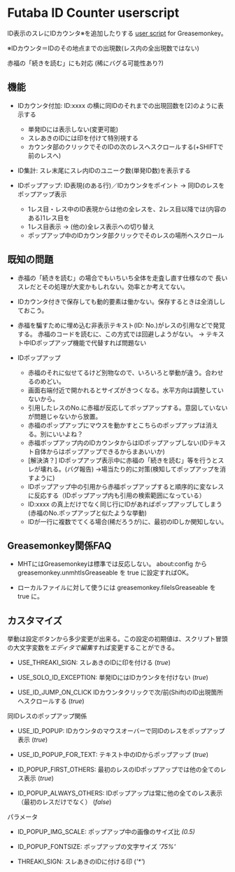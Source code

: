 # Futaba ID Counter userscript

ID表示のスレにIDカウンタ※を追加したりする [user script](http://wiki.greasespot.net/User_script) for Greasemonkey。

※IDカウンタ＝IDのその地点までの出現数(レス内の全出現数ではない)

赤福の「続きを読む」にも対応 (稀にバグる可能性あり?)

## 機能

+ IDカウンタ付加:
  ID:xxxx の横に同IDのそれまでの出現回数を[2]のように表示する
  * 単発IDには表示しない(変更可能)
  * スレあきのIDには印を付けて特別視する
  * カウンタ部のクリックでそのIDの次のレスへスクロールする(+SHIFTで前のレスへ)

+ ID集計:
  スレ末尾にスレ内IDのユニーク数(単発ID数)を表示する

+ IDポップアップ:
  ID表現(のある行)／IDカウンタをポイント → 同IDのレスをポップアップ表示
  * 1レス目・レス中のID表現からは他の全レスを、2レス目以降では(内容のある)1レス目を
  * 1レス目表示 → (他の)全レス表示への切り替え
  * ポップアップ中のIDカウンタ部クリックでそのレスの場所へスクロール

## 既知の問題

* 赤福の「続きを読む」の場合でもいちいち全体を走査し直す仕様なので
  長いスレだとその処理が大変かもしれない。効率とか考えてない。

* IDカウンタ付きで保存しても動的要素は働かない。保存するときは全消ししておこう。

* 赤福を騙すために埋め込む非表示テキスト(ID: No.)がレスの引用などで発覚する。
  赤福のコードを読むに、この方式では回避しようがない。
  → テキスト中IDポップアップ機能で代替すれば問題ない

* IDポップアップ
  * 赤福のそれに似せてるけど別物なので、いろいろと挙動が違う。合わせるのめどい。
  * 画面右端付近で開かれるとサイズがきつくなる。水平方向は調整していないから。
  * 引用したレスのNo.に赤福が反応してポップアップする。意図していないが問題じゃないから放置。
  * 赤福のポップアップにマウスを動かすとこちらのポップアップは消える。別にいいよね？
  * 赤福ポップアップ内のIDカウンタからはIDポップアップしない(IDテキスト自体からはポップアップできるからまあいいか)
  * [解決済？] IDポップアップ表示中に赤福の「続きを読む」等を行うとスレが壊れる。(バグ報告)
    →場当たり的に対策(検知してポップアップを消すように)
  * IDポップアップ中の引用から赤福ポップアップすると順序的に変なレスに反応する（IDポップアップ内も引用の検索範囲になっている）
  * ID:xxxx の真上だけでなく同じ行にIDがあればポップアップしてしまう(赤福のNo.ポップアップと似たような挙動)
  * IDが一行に複数でてくる場合(稀だろうが)に、最初のIDしか関知しない。

## Greasemonkey関係FAQ

* MHTにはGreasemonkeyは標準では反応しない。
  about:config から greasemonkey.unmhtIsGreaseable を true に設定すればOK。

* ローカルファイルに対して使うには greasemonkey.fileIsGreaseable を true に。

## カスタマイズ

挙動は設定ボタンから多少変更が出来る。この設定の初期値は、スクリプト冒頭の大文字変数を*エディタで編集*すれば変更することができる。

+ USE\_THREAKI\_SIGN:
  スレあきのIDに印を付ける
  (_true_)

+ USE\_SOLO\_ID\_EXCEPTION:
  単発IDにはIDカウンタを付けない
  (_true_)

+ USE\_ID\_JUMP\_ON\_CLICK
  IDカウンタクリックで次/前(Shift)のID出現箇所へスクロールする
  (_true_)

同IDレスのポップアップ関係

+ USE\_ID\_POPUP:
  IDカウンタのマウスオーバーで同IDのレスをポップアップ表示
  (_true_)

+ USE\_ID\_POPUP\_FOR\_TEXT:
  テキスト中のIDからポップアップ
  (_true_)

+ ID\_POPUP\_FIRST\_OTHERS:
  最初のレスのIDポップアップでは他の全てのレス表示
  (_true_)

+ ID\_POPUP\_ALWAYS\_OTHERS:
  IDポップアップは常に他の全てのレス表示（最初のレスだけでなく）
  (_false_)

パラメータ

+ ID\_POPUP\_IMG\_SCALE:
  ポップアップ中の画像のサイズ比
  _(0.5)_

+ ID\_POPUP\_FONTSIZE:
  ポップアップの文字サイズ
  _'75%'_

+ THREAKI\_SIGN:
  スレあきのIDに付ける印
  (_'*'_)

